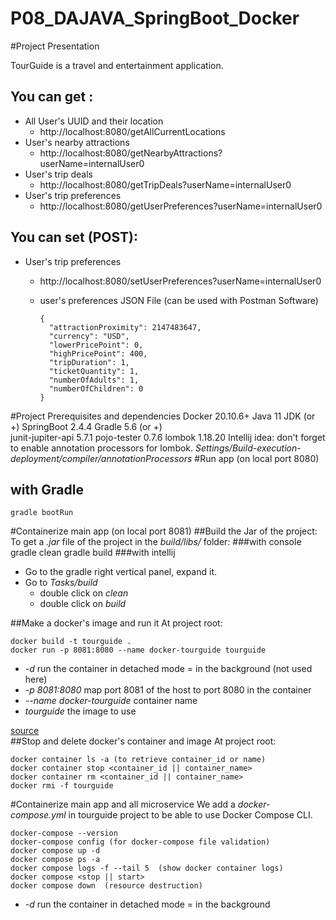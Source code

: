 # P08_DAJAVA_SpringBoot_Docker

#Project Presentation

TourGuide is a travel and entertainment application.

## You can get :
* All User's UUID and their location
  * http://localhost:8080/getAllCurrentLocations
* User's nearby attractions
  * http://localhost:8080/getNearbyAttractions?userName=internalUser0 
* User's trip deals
  * http://localhost:8080/getTripDeals?userName=internalUser0
* User's trip preferences
  * http://localhost:8080/getUserPreferences?userName=internalUser0
## You can set (POST):
* User's trip preferences
  * http://localhost:8080/setUserPreferences?userName=internalUser0
  * user's preferences JSON File (can be used with Postman Software)
   
        {
          "attractionProximity": 2147483647,
          "currency": "USD",
          "lowerPricePoint": 0,
          "highPricePoint": 400,
          "tripDuration": 1,
          "ticketQuantity": 1,
          "numberOfAdults": 1,
          "numberOfChildren": 0
        }  
 
#Project Prerequisites and dependencies 
    Docker 20.10.6+
    Java 11 JDK (or +)
    SpringBoot 2.4.4 
    Gradle 5.6 (or +)    
    junit-jupiter-api 5.7.1
    pojo-tester 0.7.6
    lombok 1.18.20
Intellij idea: don't forget to enable annotation processors for lombok. 
_Settings/Build-execution-deployment/compiler/annotationProcessors_ 
#Run app (on local port 8080)
## with Gradle
    gradle bootRun    

#Containerize main app (on local port 8081)
##Build the Jar of the project:
To get a _.jar_ file of the project in the _build/libs/_ folder:
###with console
    gradle clean
    gradle build
###with intellij
* Go to the gradle right vertical panel, expand it.
* Go to _Tasks/build_ 
     * double click on _clean_
     * double click on _build_

##Make a docker's image and run it
At project root:

    docker build -t tourguide .
    docker run -p 8081:8080 --name docker-tourguide tourguide
* _-d_ run the container in detached mode = in the background (not used here)
* _-p 8081:8080_ map port 8081 of the host to port 8080 in the container
* _--name docker-tourguide_ container name
* _tourguide_ the image to use

[source](https://docs.docker.com/get-started/)    
##Stop and delete docker's container and image
At project root:

    docker container ls -a (to retrieve container_id or name)
    docker container stop <container_id || container_name>
    docker container rm <container_id || container_name>
    docker rmi -f tourguide

#Containerize main app and all microservice 
We add a _docker-compose.yml_ in tourguide project to be able to use Docker Compose CLI. 

    docker-compose --version
    docker-compose config (for docker-compose file validation)
    docker compose up -d
    docker compose ps -a
    docker compose logs -f --tail 5  (show docker container logs)
    docker compose <stop || start>
    docker compose down  (resource destruction)
* _-d_ run the container in detached mode = in the background

